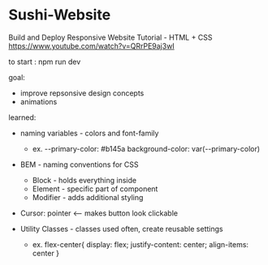 # Sushi-Website

Build and Deploy Responsive Website Tutorial - HTML + CSS 
https://www.youtube.com/watch?v=QRrPE9aj3wI

to start : npm run dev 

goal:
- improve repsonsive design concepts
- animations

learned: 
- naming variables - colors and font-family 
    - ex. --primary-color: #b145a
        background-color: var(--primary-color)

- BEM - naming conventions for CSS 
    - Block - holds everything inside 
    - Element - specific part of component 
    - Modifier - adds additional styling 

- Cursor: pointer <-- makes button look clickable 

- Utility Classes - classes used often, create reusable settings
    - ex. flex-center{ 
        display: flex;
        justify-content: center;
        align-items: center
    }